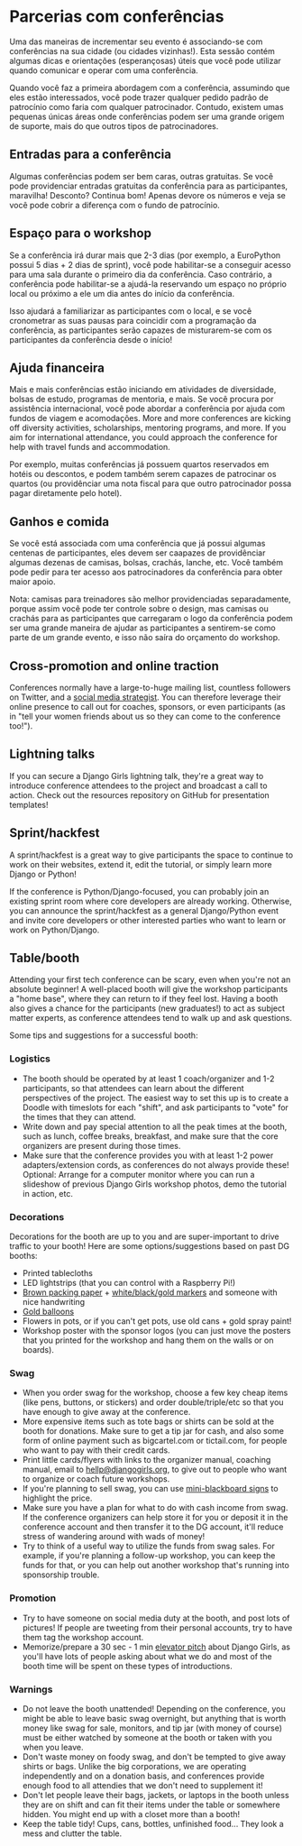 # Parcerias com conferências

Uma das maneiras de incrementar seu evento é associando-se com conferências na sua cidade (ou cidades vizinhas!). Esta sessão contém algumas dicas e orientações (esperançosas) úteis que você pode utilizar quando comunicar e operar com uma conferência.

Quando você faz a primeira abordagem com a conferência, assumindo que eles estão interessados, você pode trazer qualquer pedido padrão de patrocínio como faria com qualquer patrocinador. Contudo, existem umas pequenas únicas áreas onde conferências podem ser uma grande origem de suporte, mais do que outros tipos de patrocinadores.

## Entradas para a conferência

Algumas conferências podem ser bem caras, outras gratuitas. Se você pode providenciar entradas gratuitas da conferência para as participantes, maravilha! Desconto? Continua bom! Apenas devore os números e veja se você pode cobrir a diferença com o fundo de patrocínio.

## Espaço para o workshop

Se a conferência irá durar mais que 2-3 dias (por exemplo, a EuroPython possui 5 dias + 2 dias de sprint), você pode habilitar-se a conseguir acesso para uma sala durante o primeiro dia da conferência. Caso contrário, a conferência pode habilitar-se a ajudá-la reservando um espaço no próprio local ou próximo a ele um dia antes do início da conferência.

Isso ajudará a familiarizar as participantes com o local, e se você cronometrar as suas pausas para coincidir com a programação da conferência, as participantes serão capazes de misturarem-se com os participantes da conferência desde o início!

## Ajuda financeira

Mais e mais conferências estão iniciando em atividades de diversidade, bolsas de estudo, programas de mentoria, e mais. Se você procura por assistência internacional, você pode abordar a conferência por ajuda com fundos de viagem e acomodações.
More and more conferences are kicking off diversity activities, scholarships, mentoring programs, and more. If you aim for international attendance, you could approach the conference for help with travel funds and accommodation. 

Por exemplo, muitas conferências já possuem quartos reservados em hotéis ou descontos, e podem também serem capazes de patrocinar os quartos (ou providênciar uma nota fiscal para que outro patrocinador possa pagar diretamente pelo hotel).

## Ganhos e comida

Se você está associada com uma conferência que já possui algumas centenas de participantes, eles devem ser caapazes de providênciar algumas dezenas de camisas, bolsas, crachás, lanche, etc. Você também pode pedir para ter acesso aos patrocinadores da conferência para obter maior apoio.

Nota: camisas para treinadores são melhor providenciadas separadamente, porque assim você pode ter controle sobre o design, mas camisas ou crachás para as participantes que carregaram o logo da conferência podem ser uma grande maneira de ajudar as participantes a sentirem-se como parte de um grande evento, e isso não saíra do orçamento do workshop.

## Cross-promotion and online traction

Conferences normally have a large-to-huge mailing list, countless followers on Twitter, and a [social media strategist](http://elitedaily.com/envision/these-20-photos-prove-that-you-take-your-job-title-way-too-seriously-photos/651099/). You can therefore leverage their online presence to call out for coaches, sponsors, or even participants (as in "tell your women friends about us so they can come to the conference too!").

## Lightning talks 

If you can secure a Django Girls lightning talk, they're a great way to introduce conference attendees to the project and broadcast a call to action. Check out the resources repository on GitHub for presentation templates!

## Sprint/hackfest

A sprint/hackfest is a great way to give participants the space to continue to work on their websites, extend it, edit the tutorial, or simply learn more Django or Python! 

If the conference is Python/Django-focused, you can probably join an existing sprint room where core developers are already working. Otherwise, you can announce the sprint/hackfest as a general Django/Python event and invite core developers or other interested parties who want to learn or work on Python/Django. 

## Table/booth

Attending your first tech conference can be scary, even when you're not an absolute beginner! A well-placed booth will give the workshop participants a "home base", where they can return to if they feel lost. Having a booth also gives a chance for the participants (new graduates!) to act as subject matter experts, as conference attendees tend to walk up and ask questions. 

Some tips and suggestions for a successful booth:

### Logistics

* The booth should be operated by at least 1 coach/organizer and 1-2 participants, so that attendees can learn about the different perspectives of the project. The easiest way to set this up is to create a Doodle with timeslots for each "shift", and ask participants to "vote" for the times that they can attend.
* Write down and pay special attention to all the peak times at the booth, such as lunch, coffee breaks, breakfast, and make sure that the core organizers are present during those times.
* Make sure that the conference provides you with at least 1-2 power adapters/extension cords, as conferences do not always provide these! Optional: Arrange for a computer monitor where you can run a slideshow of previous Django Girls workshop photos, demo the tutorial in action, etc.


### Decorations

Decorations for the booth are up to you and are super-important to drive traffic to your booth! Here are some options/suggestions based on past DG booths:

* Printed tablecloths
* LED lightstrips (that you can control with a Raspberry Pi!) 
* [Brown packing paper](http://www.amazon.co.uk/750mm-Heavy-Brown-Kraft-Wrapping/dp/B00684AYTY/) + [white/black/gold markers](http://www.amazon.co.uk/gp/product/B00BSR8OFC) and someone with nice handwriting
* [Gold balloons](http://www.ebay.com/itm/16-40-Gold-Silver-Foil-Letter-Number-Balloons-Birthday-Wedding-Party-Decoration-/141467803149?pt=LH_DefaultDomain_0&var=440617724363&hash=item20f0235e0d)
* Flowers in pots, or if you can't get pots, use old cans + gold spray paint!
* Workshop poster with the sponsor logos (you can just move the posters that you printed for the workshop and hang them on the walls or on boards).

### Swag

* When you order swag for the workshop, choose a few key cheap items (like pens, buttons, or stickers) and order double/triple/etc so that you have enough to give away at the conference. 
* More expensive items such as tote bags or shirts can be sold at the booth for donations. Make sure to get a tip jar for cash, and also some form of online payment such as bigcartel.com or tictail.com, for people who want to pay with their credit cards.
* Print little cards/flyers with links to the organizer manual, coaching manual, email to hellp@djangogirls.org, to give out to people who want to organize or coach future workshops.
* If you're planning to sell swag, you can use [mini-blackboard signs](http://www.ebay.com/itm/Hot-Sales-Mini-Small-Wood-Blackboard-Wedding-Buffet-Blackboards-Chalkboards-/351214608057?pt=LH_DefaultDomain_0&hash=item51c6059eb9) to highlight the price.
* Make sure you have a plan for what to do with cash income from swag. If the conference organizers can help store it for you or deposit it in the conference account and then transfer it to the DG account, it'll reduce stress of wandering around with wads of money!
* Try to think of a useful way to utilize the funds from swag sales. For example, if you're planning a follow-up workshop, you can keep the funds for that, or you can help out another workshop that's running into sponsorship trouble.

### Promotion

* Try to have someone on social media duty at the booth, and post lots of pictures! If people are tweeting from their personal accounts, try to have them tag the workshop account.
* Memorize/prepare a 30 sec - 1 min [elevator pitch](http://en.wikipedia.org/wiki/Elevator_pitch) about Django Girls, as you'll have lots of people asking about what we do and most of the booth time will be spent on these types of introductions.

### Warnings

* Do not leave the booth unattended! Depending on the conference, you might be able to leave basic swag overnight, but anything that is worth money like swag for sale, monitors, and tip jar (with money of course) must be either watched by someone at the booth or taken with you when you leave.
* Don't waste money on foody swag, and don't be tempted to give away shirts or bags. Unlike the big corporations, we are operating independently and on a donation basis, and conferences provide enough food to all attendies that we don't need to supplement it!
* Don't let people leave their bags, jackets, or laptops in the booth unless they are on shift and can fit their items under the table or somewhere hidden. You might end up with a closet more than a booth!
* Keep the table tidy! Cups, cans, bottles, unfinished food... They look a mess and clutter the table.
